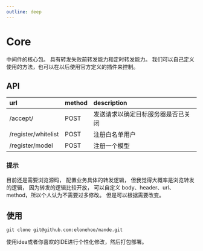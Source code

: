 ```yaml
---
outline: deep
---
```


# Core

中间件的核心包。
具有转发失败前转发能力和定时转发能力。
我们可以自己定义使用的方法，也可以在以后使用官方定义的插件来控制。

## API

| url                 | method | description       |
|:--------------------|:-------|:------------------|
| /accept/            | POST   | 发送请求以确定目标服务器是否已关闭 |
| /register/whitelist | POST   | 注册白名单用户           |
| /register/model     | POST   | 注册一个模型            |

### 提示

目前还是需要浏览源码，
配置业务具体的转发逻辑，
但我觉得大概率是浏览转发的逻辑，
因为转发的逻辑比较开放，
可以自定义 body、header、url、method，所以个人认为不需要过多修改。 但是可以根据需要改变。

## 使用

```shell
git clone git@github.com:elonehoo/mande.git
```

使用idea或者你喜欢的IDE进行个性化修改，然后打包部署。
